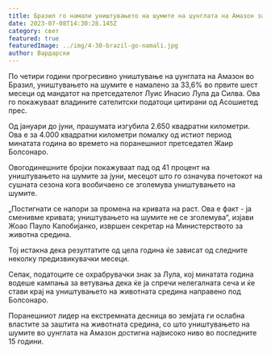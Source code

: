 ```yaml
---
title: Бразил го намали уништувањето на шумите на џунглата на Амазон за 1/3
date: 2023-07-08T14:30:28.145Z
category: свет
featured: true
featuredImage: ../img/4-30-brazil-go-namali.jpg
author: Вардарски
---
```

По четири години прогресивно уништување на џунглата на Амазон во Бразил, уништувањето на шумите е намалено за 33,6% во првите шест месеци од мандатот на претседателот Луис Инасио Лула да Силва. Ова го покажуваат владините сателитски податоци цитирани од Асошиетед прес.

Од јануари до јуни, прашумата изгубила 2.650 квадратни километри. Ова е за 4.000 квадратни километри помалку од истиот период минатата година во времето на поранешниот претседател Жаир Болсонаро.

Овогодинешните бројки покажуваат пад од 41 процент на уништувањето на шумите за јуни, месецот што го означува почетокот на сушната сезона кога вообичаено се зголемува уништувањето на шумите.

„Постигнати се напори за промена на кривата на раст. Ова е факт - ја сменивме кривата; уништувањето на шумите не се зголемува“, изјави Жоао Пауло Капобијанко, извршен секретар на Министерството за животна средина.

Тој истакна дека резултатите од цела година ќе зависат од следните неколку предизвикувачки месеци.

Сепак, податоците се охрабрувачки знак за Лула, кој минатата година водеше кампања за ветувања дека ќе ја спречи нелегалната сеча и ќе стави крај на уништувањето на животната средина направено под Болсонаро.

Поранешниот лидер на екстремната десница во земјата ги ослабна властите за заштита на животната средина, со што уништувањето на шумите во џунглата на Амазон достигна највисоко ниво во последните 15 години.